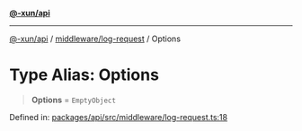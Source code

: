 [**@-xun/api**](../../../README.md)

***

[@-xun/api](../../../README.md) / [middleware/log-request](../README.md) / Options

# Type Alias: Options

> **Options** = `EmptyObject`

Defined in: [packages/api/src/middleware/log-request.ts:18](https://github.com/Xunnamius/api-utils/blob/2e0fabcd55b7c3db9985d1dbdad536d0a6ac1016/packages/api/src/middleware/log-request.ts#L18)
